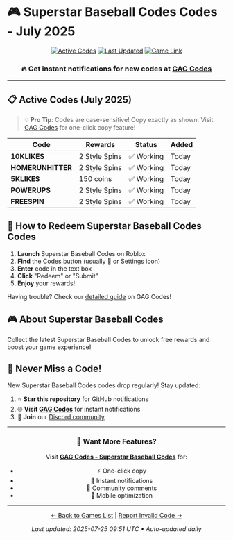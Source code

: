 # 🎮 Superstar Baseball Codes Codes - July 2025

<div align="center">

[![Active Codes](https://img.shields.io/badge/Active%20Codes-5-brightgreen)](https://gagcodes.com/roblox/superstar-baseball)
[![Last Updated](https://img.shields.io/badge/Last%20Updated-Today-orange)](https://gagcodes.com/roblox/superstar-baseball)
[![Game Link](https://img.shields.io/badge/Play-Superstar%20Baseball%20Codes-red)](https://www.roblox.com/games/)

### 🔥 **Get instant notifications for new codes at [GAG Codes](https://gagcodes.com/roblox/superstar-baseball)**

</div>

---

## 📋 Active Codes (July 2025)

> 💡 **Pro Tip**: Codes are case-sensitive! Copy exactly as shown. Visit [GAG Codes](https://gagcodes.com/roblox/superstar-baseball) for one-click copy feature!

| Code | Rewards | Status | Added |
|------|---------|--------|-------|
| **10KLIKES** | 2 Style Spins | ✅ Working | Today |
| **HOMERUNHITTER** | 2 Style Spins | ✅ Working | Today |
| **5KLIKES** | 150 coins | ✅ Working | Today |
| **POWERUPS** | 2 Style Spins | ✅ Working | Today |
| **FREESPIN** | 2 Style Spins | ✅ Working | Today |


## 📖 How to Redeem Superstar Baseball Codes Codes

1. **Launch** Superstar Baseball Codes on Roblox
2. **Find** the Codes button (usually 🎁 or Settings icon)
3. **Enter** code in the text box
4. **Click** "Redeem" or "Submit"
5. **Enjoy** your rewards!

Having trouble? Check our [detailed guide](https://gagcodes.com/roblox/superstar-baseball#how-to-redeem) on GAG Codes!

## 🎮 About Superstar Baseball Codes

Collect the latest Superstar Baseball Codes to unlock free rewards and boost your game experience!

## 🔔 Never Miss a Code!

New Superstar Baseball Codes codes drop regularly! Stay updated:

1. ⭐ **Star this repository** for GitHub notifications
2. 🌐 **Visit [GAG Codes](https://gagcodes.com/roblox/superstar-baseball)** for instant notifications
3. 💬 **Join** our [Discord community](https://gagcodes.com/discord)

---

<div align="center">

### 🚀 Want More Features?

Visit [**GAG Codes - Superstar Baseball Codes**](https://gagcodes.com/roblox/superstar-baseball) for:
- ⚡ One-click copy
- 🔔 Instant notifications  
- 💬 Community comments
- 📱 Mobile optimization

---

[← Back to Games List](README.md) | [Report Invalid Code →](https://github.com/yourusername/roblox-codes-directory/issues)

*Last updated: 2025-07-25 09:51 UTC • Auto-updated daily*

</div>